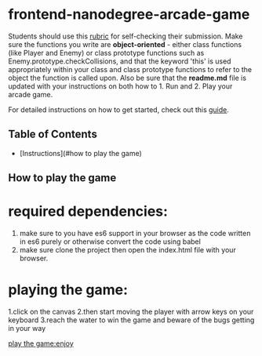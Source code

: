 frontend-nanodegree-arcade-game
===============================

Students should use this [rubric](https://review.udacity.com/#!/projects/2696458597/rubric) for self-checking their submission. Make sure the functions you write are **object-oriented** - either class functions (like Player and Enemy) or class prototype functions such as Enemy.prototype.checkCollisions, and that the keyword 'this' is used appropriately within your class and class prototype functions to refer to the object the function is called upon. Also be sure that the **readme.md** file is updated with your instructions on both how to 1. Run and 2. Play your arcade game.

For detailed instructions on how to get started, check out this [guide](https://docs.google.com/document/d/1v01aScPjSWCCWQLIpFqvg3-vXLH2e8_SZQKC8jNO0Dc/pub?embedded=true).



## Table of Contents

* [Instructions](#how to play the game)


## How to play the game



# required dependencies:
 1. make sure to you have es6 support in your browser as the code written in es6 purely or otherwise convert the code using babel
 2. make sure clone the project then open the index.html file with your browser.

# playing the game:

1.click on the canvas
2.then start moving the player with arrow keys on your keyboard
3.reach the water to win the game and beware of the bugs getting in your way

[play the game:enjoy](https://khorramk.github.io/frontend-nanodegree-arcade-game/)